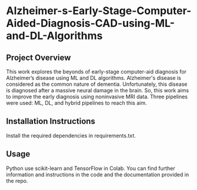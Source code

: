 # Alzheimer-s-Early-Stage-Computer-Aided-Diagnosis-CAD-using-ML-and-DL-Algorithms
## Project Overview
This work explores the beyonds of early-stage computer-aid diagnosis for Alzheimer’s disease using ML and DL algorithms. Alzheimer's disease is considered as the common nature of dementia. Unfortunately, this disease is diagnosed after a massive neural damage in the brain. So, this work aims to improve the early diagnosis using noninvasive MRI data. Three pipelines were used: ML, DL, and hybrid pipelines to reach this aim. 


## Installation Instructions
 Install the required dependencies in requirements.txt.

## Usage
Python use scikit-learn and TensorFlow in Colab.
You can find further information and instructions in the code and the documentation provided in the repo.
